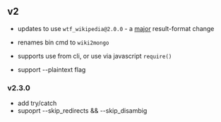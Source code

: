 ## v2
* updates to use `wtf_wikipedia@2.0.0` - a [major](https://github.com/spencermountain/wtf_wikipedia/blob/master/changelog.md#200) result-format change

* renames bin cmd to `wiki2mongo`
* supports use from cli, or use via javascript `require()`
* support --plaintext flag
### v2.3.0
* add try/catch
* supoprt --skip_redirects && --skip_disambig
